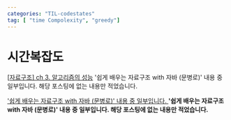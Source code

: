 ```yaml
---
categories: "TIL-codestates"
tag: [ "time Compolexity", "greedy"]
---
```


# 시간복잡도

 [[자료구조\] ch 3. 알고리즘의 성능](https://hobeen-kim.github.io/cs/자료구조-Ch-3.-알고리즘의-성능/)
'쉽게 배우는 자료구조 with 자바 (문병로)' 내용 중 일부입니다. 해당 포스팅에 없는 내용만 적었습니다.

<div class="notice--danger">
    <a href="https://hobeen-kim.github.io/cs/자료구조-Ch-3.-알고리즘의-성능/">'쉽게 배우는 자료구조 with 자바 (문병로)' 내용 중 일부입니다.
</a>
    <b> 
'쉽게 배우는 자료구조 with 자바 (문병로)' 내용 중 일부입니다. 해당 포스팅에 없는 내용만 적었습니다.</b>
</div>

